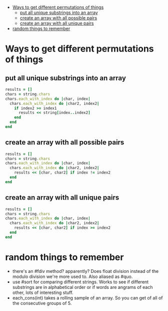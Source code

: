 - [Ways to get different permutations of things](#ways-to-get-different-permutations-of-things)
  - [put all unique substrings into an array](#put-all-unique-substrings-into-an-array)
  - [create an array with all possible pairs](#create-an-array-with-all-possible-pairs)
  - [create an array with all unique pairs](#create-an-array-with-all-unique-pairs)
- [random things to remember](#random-things-to-remember)

# Ways to get different permutations of things
## put all unique substrings into an array
```ruby
results = []
chars = string.chars
chars.each_with_index do |char, index|
  chars.each_with_index do |char2, index2|
    if index2 >= index1
      results << string[index..index2]
    end
  end
end
```
## create an array with all possible pairs
```ruby
results = []
chars = string.chars
chars.each_with_index do |char, index|
  chars.each_with_index do |char2, index2|
    results << [char, char2] if index != index2
  end
end
```
## create an array with all unique pairs
```ruby
results = []
chars = string.chars
chars.each_with_index do |char, index|
  chars.each_with_index do |char2, index2|
    results << [char, char2] if index >= index2
  end
end
```

# random things to remember
 - there's an #fdiv method? apparently? Does float division instead of the modulo division we're more used to. Also aliased as #quo. 
 - use #sort for comparing different strings. Works to see if different substrings are in alphabetical order or if words are angrams of each other, lots of interesting stuff. 
 - each_cons(int) takes a rolling sample of an array. So you can get of all of the consecutive groups of 5. 
